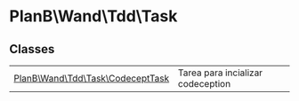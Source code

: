 
                                                                                                                                            
    
# PlanB\Wand\Tdd\Task



## Classes
| | |
| --- | --- |
| [PlanB\Wand\Tdd\Task\CodeceptTask](../../../PlanB/Wand/Tdd/Task/CodeceptTask.md) | Tarea para incializar codeception |






                                                                                                                                                                                                                                                                                                                                                                                                            
    
                                                                                                                                                                                                                                                                             
                